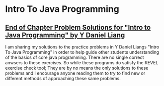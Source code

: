 # Intro To Java Programming
## <a href="https://www.amazon.com/Intro-Java-Programming-Comprehensive-Version/dp/0133761312">End of Chapter Problem Solutions for "Intro to Java Programming" by Y Daniel Liang</a>


I am sharing my solutions to the practice problems in
Y Daniel Liangs "Intro To Java Programming" in order to 
help guide other students understanding of the basics of
core java programming. There are no single correct anwsers
to these exercises. So while these programs do satisfy the REVEL
exercise check tool; They are by no means the only solutions to these 
problems and I encourage anyone reading them to try to find new or different 
methods of approaching these same problems. 
